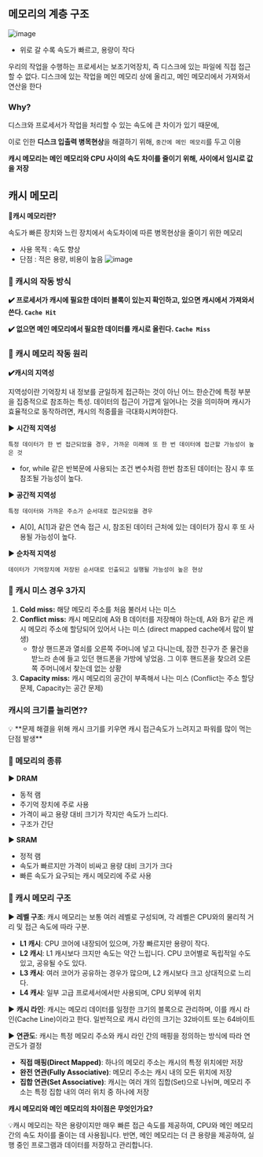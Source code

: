 ## 메모리의 계층 구조

![image](https://github.com/user-attachments/assets/ca13ef90-5d67-4635-abdc-fc957225bd0a)

- 위로 갈 수록 속도가 빠르고, 용량이 작다

우리의 작업을 수행하는 프로세서는 보조기억장치, 즉 디스크에 있는 파일에 직접 접근할 수 없다. 디스크에 있는 작업을 메인 메모리 상에 올리고, 메인 메모리에서 가져와서 연산을 한다

### Why?

디스크와 프로세서가 작업을 처리할 수 있는 속도에 큰 차이가 있기 때문에,

이로 인한 **디스크 입출력 병목현상**을 해결하기 위해, `중간에 메인 메모리`를 두고 이용

**캐시 메모리는 메인 메모리와 CPU 사이의 속도 차이를 줄이기 위해, 사이에서 임시로 값을 저장**

## 캐시 메모리

**🔎캐시 메모리란?**

속도가 빠른 장치와 느린 장치에서 속도차이에 따른 병목현상을 줄이기 위한 메모리 

- 사용 목적 : 속도 향상
- 단점 : 적은 용량, 비용이 높음
![image](https://github.com/user-attachments/assets/ba7542f8-12fc-4b9c-b483-a77adedc3ec3)


### 🔎 캐시의 작동 방식

**✔️ 프로세서가 캐시에 필요한 데이터 블록이 있는지 확인하고, 있으면 캐시에서 가져와서 쓴다. `Cache Hit`** 

**✔️ 없으면 메인 메모리에서 필요한 데이터를 캐시로 올린다. `Cache Miss`**

### 🔎 **캐시 메모리 작동 원리**

**✔️캐시의 지역성**

지역성이란 기억장치 내 정보를 균일하게 접근하는 것이 아닌 어느 한순간에 특정 부분을 집중적으로 참조하는 특성. 데이터의 접근이 가깝게 일어나는 것을 의미하며 캐시가 효율적으로 동작하려면, 캐시의 적중률을 극대화시켜야한다.

▶️ **시간적 지역성**

`특정 데이터가 한 번 접근되었을 경우, 가까운 미래에 또 한 번 데이터에 접근할 가능성이 높은 것`

- for, while 같은 반복문에 사용되는 조건 변수처럼 한번 참조된 데이터는 잠시 후 또 참조될 가능성이 높다.

▶️ **공간적 지역성**

`특정 데이터와 가까운 주소가 순서대로 접근되었을 경우`

- A[0], A[1]과 같은 연속 접근 시, 참조된 데이터 근처에 있는 데이터가 잠시 후 또 사용될 가능성이 높다.

▶️ **순차적 지역성**

`데이터가 기억장치에 저장된 순서대로 인출되고 실행될 가능성이 높은 현상`

### 🔎 **캐시 미스 경우 3가지**

1. **Cold miss:** 해당 메모리 주소를 처음 불러서 나는 미스
2. **Conflict miss:** 캐시 메모리에 A와 B 데이터를 저장해야 하는데, A와 B가 같은 캐시 메모리 주소에 할당되어 있어서 나는 미스 (direct mapped cache에서 많이 발생)
    - 항상 핸드폰과 열쇠를 오른쪽 주머니에 넣고 다니는데, 잠깐 친구가 준 물건을 받느라 손에 들고 있던 핸드폰을 가방에 넣었음. 그 이후 핸드폰을 찾으려 오른쪽 주머니에서 찾는데 없는 상황
3. **Capacity miss:** 캐시 메모리의 공간이 부족해서 나는 미스 (Conflict는 주소 할당 문제, Capacity는 공간 문제)

### 캐시의 크기를 늘리면??

<aside>
💡 **문제 해결을 위해 캐시 크기를 키우면 캐시 접근속도가 느려지고 파워를 많이 먹는 단점 발생**

</aside>

### 🔎 메모리의 종류

▶️ **DRAM**

- 동적 램
- 주기억 장치에 주로 사용
- 가격이 싸고 용량 대비 크기가 작지만 속도가 느리다.
- 구조가 간단

▶️ **SRAM**

- 정적 램
- 속도가 빠르지만 가격이 비싸고 용량 대비 크기가 크다
- 빠른 속도가 요구되는 캐시 메모리에 주로 사용

### 🔎 캐시 메모리 **구조**

▶️ **레벨 구조**: 캐시 메모리는 보통 여러 레벨로 구성되며, 각 레벨은 CPU와의 물리적 거리 및 접근 속도에 따라 구분.

- **L1 캐시**: CPU 코어에 내장되어 있으며, 가장 빠르지만 용량이 작다.
- **L2 캐시**: L1 캐시보다 크지만 속도는 약간 느립니다. CPU 코어별로 독립적일 수도 있고, 공유될 수도 있다.
- **L3 캐시**: 여러 코어가 공유하는 경우가 많으며, L2 캐시보다 크고 상대적으로 느리다.
- **L4 캐시**: 일부 고급 프로세서에서만 사용되며, CPU 외부에 위치

▶️ **캐시 라인**: 캐시는 메모리 데이터를 일정한 크기의 블록으로 관리하며, 이를 캐시 라인(Cache Line)이라고 한다. 일반적으로 캐시 라인의 크기는 32바이트 또는 64바이트

▶️ **연관도**: 캐시는 특정 메모리 주소와 캐시 라인 간의 매핑을 정의하는 방식에 따라 연관도가 결정

- **직접 매핑(Direct Mapped)**: 하나의 메모리 주소는 캐시의 특정 위치에만 저장
- **완전 연관(Fully Associative)**: 메모리 주소는 캐시 내의 모든 위치에 저장
- **집합 연관(Set Associative)**: 캐시는 여러 개의 집합(Set)으로 나뉘며, 메모리 주소는 특정 집합 내의 여러 위치 중 하나에 저장

**캐시 메모리와 메인 메모리의 차이점은 무엇인가요?**

<aside>
💡캐시 메모리는 작은 용량이지만 매우 빠른 접근 속도를 제공하여, CPU와 메인 메모리 간의 속도 차이를 줄이는 데 사용됩니다. 반면, 메인 메모리는 더 큰 용량을 제공하여, 실행 중인 프로그램과 데이터를 저장하고 관리합니다.
</aside>
